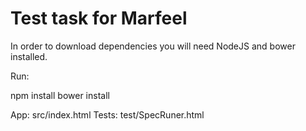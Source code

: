 # Test task for Marfeel

In order to download dependencies you will need NodeJS and bower installed.

Run:

npm install
bower install

App: src/index.html
Tests: test/SpecRuner.html